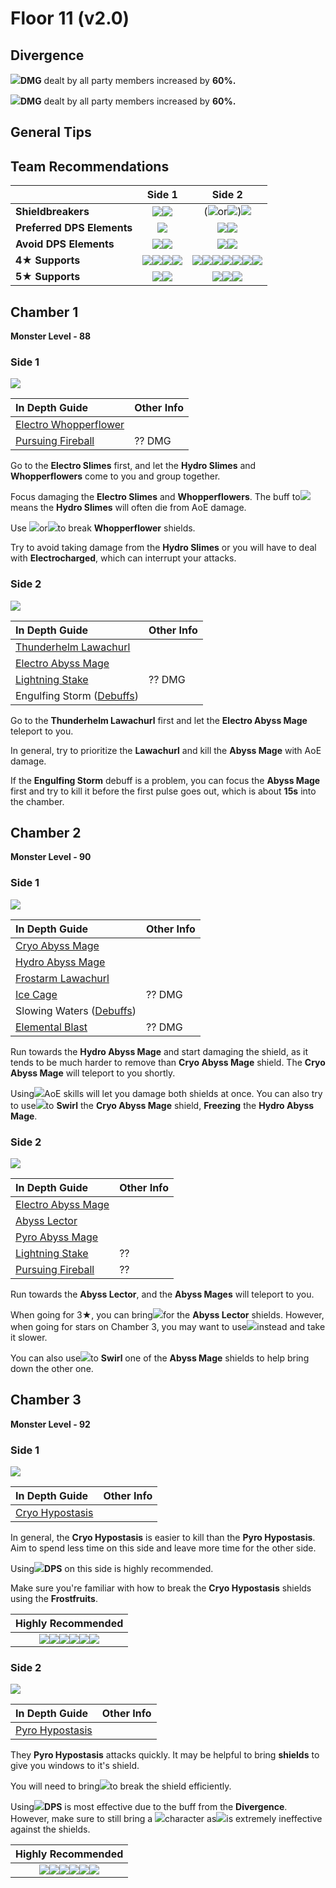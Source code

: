 # Floor 11 \(v2.0\)

## Divergence

![](../../.gitbook/assets/pyro_small.png)**DMG** dealt by all party members increased by **60%.**

![](../../.gitbook/assets/cryo_small.png)**DMG** dealt by all party members increased by **60%.**

## General Tips

## Team Recommendations

|  | Side 1 | Side 2 |
| :--- | :---: | :---: |
| **Shieldbreakers** | ![](../../.gitbook/assets/pyro_small.png)![](../../.gitbook/assets/cryo_small.png) | \(![](../../.gitbook/assets/pyro_small.png)or![](../../.gitbook/assets/cryo_small.png)\)![](../../.gitbook/assets/hydro_small.png) |
| **Preferred DPS Elements** | ![](../../.gitbook/assets/pyro_small.png) | ![](../../.gitbook/assets/hydro_small.png)![](../../.gitbook/assets/cryo_small.png) |
| **Avoid DPS Elements** | ![](../../.gitbook/assets/cryo_small.png)![](../../.gitbook/assets/electro_small.png) | ![](../../.gitbook/assets/pyro_small.png)![](../../.gitbook/assets/electro_small.png) |
| **4**★ **Supports** | ![](../../.gitbook/assets/ui_avataricon_bennett.png)![](../../.gitbook/assets/ui_avataricon_xiangling.png)![](../../.gitbook/assets/ui_avataricon_diona.png)![](../../.gitbook/assets/ui_avataricon_sucrose.png) | ![](../../.gitbook/assets/ui_avataricon_bennett.png)![](../../.gitbook/assets/ui_avataricon_xinyan.png)![](../../.gitbook/assets/ui_avataricon_barbara.png)![](../../.gitbook/assets/ui_avataricon_xingqiu.png)![](../../.gitbook/assets/ui_avataricon_chongyun.png)![](../../.gitbook/assets/ui_avataricon_kaeya.png)![](../../.gitbook/assets/ui_avataricon_rosaria.png) |
| **5**★ **Supports** | ![](../../.gitbook/assets/ui_avataricon_kazuha.png)![](../../.gitbook/assets/ui_avataricon_venti.png) | ![](../../.gitbook/assets/ui_avataricon_jean.png)![](../../.gitbook/assets/ui_avataricon_mona.png)![](../../.gitbook/assets/ui_avataricon_zhongli.png) |

## Chamber 1

**Monster Level - 88**

### Side 1

![](../../.gitbook/assets/11-1-1v20.png)

| **In Depth Guide** | Other Info |
| :--- | :--- |
| [Electro Whopperflower](../../monsters/animals/electro-whopperflower.md) |  |
| [Pursuing Fireball](../../mechanics/auras/pursuing-fireball.md) | ?? DMG |

Go to the **Electro Slimes** first, and let the **Hydro Slimes** and **Whopperflowers** come to you and group together.

Focus damaging the **Electro Slimes** and **Whopperflowers**. The buff to![](../../.gitbook/assets/pyro_small.png)means the **Hydro Slimes** will often die from AoE damage.

Use ![](../../.gitbook/assets/pyro_small.png)or![](../../.gitbook/assets/cryo_small.png)to break **Whopperflower** shields.

Try to avoid taking damage from the **Hydro Slimes** or you will have to deal with **Electrocharged**, which can interrupt your attacks.

### Side 2

![](../../.gitbook/assets/11-1-2v20.png)



| **In Depth Guide** | Other Info |
| :--- | :--- |
| [Thunderhelm Lawachurl](../../monsters/hilichurls/thunderhelm-lawachurl.md) |  |
| [Electro Abyss Mage](../../monsters/abyss-order/electro-abyss-mage.md) |  |
| [Lightning Stake](../../mechanics/auras/lightning-stake.md) | ?? DMG |
| Engulfing Storm \([Debuffs](../../mechanics/debuffs/)\) |  |

Go to the **Thunderhelm Lawachurl** first and let the **Electro Abyss Mage** teleport to you.

In general, try to prioritize the **Lawachurl** and kill the **Abyss Mage** with AoE damage.

If the **Engulfing Storm** debuff is a problem, you can focus the **Abyss Mage** first and try to kill it before the first pulse goes out, which is about **15s** into the chamber.

## Chamber 2

**Monster Level - 90**

### Side 1

![](../../.gitbook/assets/11-2-1v20.png)

| **In Depth Guide** | Other Info |
| :--- | :--- |
| [Cryo Abyss Mage](../../monsters/abyss-order/cryo-abyss-mage.md) |  |
| [Hydro Abyss Mage](../../monsters/abyss-order/hydro-abyss-mage.md) |  |
| [Frostarm Lawachurl](../../monsters/hilichurls/frostarm-lawachurl.md) |  |
| [Ice Cage](../../mechanics/auras/ice-cage.md) | ?? DMG |
| Slowing Waters \([Debuffs](../../mechanics/debuffs/)\) |  |
| [Elemental Blast](../../mechanics/auras/elemental-blast.md) | ?? DMG |

Run towards the **Hydro Abyss Mage** and start damaging the shield, as it tends to be much harder to remove than **Cryo Abyss Mage** shield. The **Cryo Abyss Mage** will teleport to you shortly.

Using![](../../.gitbook/assets/pyro_small.png)AoE skills will let you damage both shields at once. You can also try to use![](../../.gitbook/assets/anemo_small.png)to **Swirl** the **Cryo Abyss Mage** shield, **Freezing** the **Hydro Abyss Mage**.

### Side 2

![](../../.gitbook/assets/11-2-2v20.png)

| **In Depth Guide** | Other Info |
| :--- | :--- |
| [Electro Abyss Mage](../../monsters/abyss-order/electro-abyss-mage.md) |  |
| [Abyss Lector](../../monsters/abyss-order/abyss-lector.md) |  |
| [Pyro Abyss Mage](../../monsters/abyss-order/pyro-abyss-mage.md) |  |
| [Lightning Stake](../../mechanics/auras/lightning-stake.md) | ?? |
| [Pursuing Fireball](../../mechanics/auras/pursuing-fireball.md) | ?? |

Run towards the **Abyss Lector**, and the **Abyss Mages** will teleport to you.

When going for 3★, you can bring![](../../.gitbook/assets/pyro_small.png)for the **Abyss Lector** shields. However, when going for stars on Chamber 3, you may want to use![](../../.gitbook/assets/cryo_small.png)instead and take it slower.

You can also use![](../../.gitbook/assets/anemo_small.png)to **Swirl** one of the **Abyss Mage** shields to help bring down the other one.

## Chamber 3

**Monster Level - 92**

### Side 1

![](../../.gitbook/assets/hypostasis-cryo.png)

| **In Depth Guide** | Other Info |
| :--- | :--- |
| [Cryo Hypostasis](../../monsters/elites/cryo-hypostasis.md) |  |

In general, the **Cryo Hypostasis** is easier to kill than the **Pyro Hypostasis**. Aim to spend less time on this side and leave more time for the other side.

Using![](../../.gitbook/assets/pyro_small.png)**DPS** on this side is highly recommended.

Make sure you're familiar with how to break the **Cryo Hypostasis** shields using the **Frostfruits**.

| **Highly Recommended** |
| :---: |
| ![](../../.gitbook/assets/ui_avataricon_bennett.png)![](../../.gitbook/assets/ui_avataricon_diluc.png)![](../../.gitbook/assets/ui_avataricon_klee.png)![](../../.gitbook/assets/ui_avataricon_hutao.png)![](../../.gitbook/assets/ui_avataricon_xiangling.png)![](../../.gitbook/assets/ui_avataricon_yanfei.png) |

### Side 2

![](../../.gitbook/assets/hypostasis-pyro-.png)

| **In Depth Guide** | Other Info |
| :--- | :--- |
| [Pyro Hypostasis](../../monsters/elites/pyro-hypostasis.md) |  |

They **Pyro Hypostasis** attacks quickly. It may be helpful to bring **shields** to give you windows to it's shield.

You will need to bring![](../../.gitbook/assets/hydro_small.png)to break the shield efficiently.

Using![](../../.gitbook/assets/cryo_small.png)**DPS** is most effective due to the buff from the **Divergence**. However, make sure to still bring a ![](../../.gitbook/assets/hydro_small.png)character as![](../../.gitbook/assets/cryo_small.png)is extremely ineffective against the shields.

| **Highly Recommended** |
| :---: |
| ![](../../.gitbook/assets/ui_avataricon_ayaka.png)![](../../.gitbook/assets/ui_avataricon_ganyu.png)![](../../.gitbook/assets/ui_avataricon_barbara.png)![](../../.gitbook/assets/ui_avataricon_mona.png)![](../../.gitbook/assets/ui_avataricon_tartaglia.png)![](../../.gitbook/assets/ui_avataricon_xingqiu.png) |


